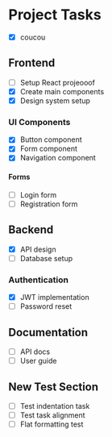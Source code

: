 # Project Tasks

- [x] coucou

## Frontend

- [ ] Setup React projeooof
- [x] Create main components
- [x] Design system setup

### UI Components

- [x] Button component
- [x] Form component
- [x] Navigation component

#### Forms

- [ ] Login form
- [ ] Registration form

## Backend

- [x] API design
- [ ] Database setup

### Authentication

- [x] JWT implementation
- [ ] Password reset

## Documentation

- [ ] API docs
- [ ] User guide

## New Test Section

- [ ] Test indentation task
- [ ] Test task alignment
- [ ] Flat formatting test
